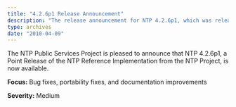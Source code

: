 ```yaml
---
title: "4.2.6p1 Release Announcement"
description: "The release announcement for NTP 4.2.6p1, which was released on April 9, 2010."
type: archives
date: "2010-04-09"
---
```


The NTP Public Services Project is pleased to announce that NTP 4.2.6p1, a Point Release of the NTP Reference Implementation from the
NTP Project, is now available.

**Focus:** Bug fixes, portability fixes, and documentation improvements

**Severity:** Medium